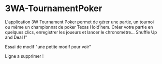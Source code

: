 # 3WA-TournamentPoker

L'application 3W Tournament Poker permet de gérer une partie, un tournoi ou même un championnat de poker Texas Hold'hem. Créer votre partie en quelques clics, enregistrer les joueurs et lancer le chronomètre... Shuffle Up and Deal !"

Essai de modif
"une petite modif pour voir" 

Ligne a supprimer !
